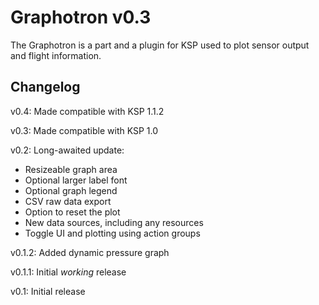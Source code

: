 Graphotron v0.3
======================
The Graphotron is a part and a plugin for KSP used to plot sensor output and flight information.

Changelog
---------
v0.4: Made compatible with KSP 1.1.2

v0.3: Made compatible with KSP 1.0

v0.2: Long-awaited update:
- Resizeable graph area
- Optional larger label font
- Optional graph legend
- CSV raw data export
- Option to reset the plot
- New data sources, including any resources
- Toggle UI and plotting using action groups

v0.1.2: Added dynamic pressure graph

v0.1.1: Initial _working_ release

v0.1: Initial release
